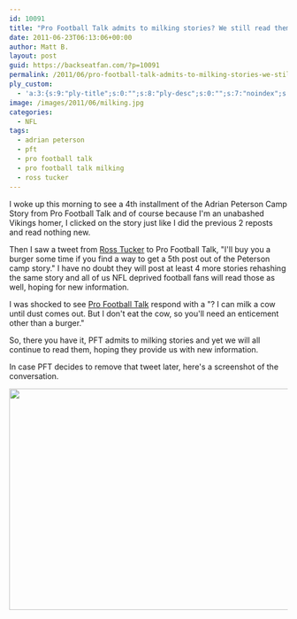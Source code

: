 ```yaml
---
id: 10091
title: "Pro Football Talk admits to milking stories? We still read them"
date: 2011-06-23T06:13:06+00:00
author: Matt B.
layout: post
guid: https://backseatfan.com/?p=10091
permalink: /2011/06/pro-football-talk-admits-to-milking-stories-we-still-read-them/
ply_custom:
  - 'a:3:{s:9:"ply-title";s:0:"";s:8:"ply-desc";s:0:"";s:7:"noindex";s:0:"";}'
image: /images/2011/06/milking.jpg
categories:
  - NFL
tags:
  - adrian peterson
  - pft
  - pro football talk
  - pro football talk milking
  - ross tucker
---
```


<div class="entry">
  <p>
    I woke up this morning to see a 4th installment of the Adrian Peterson Camp Story from Pro Football Talk and of course because I'm an unabashed Vikings homer, I clicked on the story just like I did the previous 2 reposts and read nothing new.
  </p>

  <p>
    Then I saw a tweet from <a href="https://twitter.com/#!/RossTuckerNFL">Ross Tucker</a> to Pro Football Talk, "I'll buy you a burger some time if you find a way to get a 5th post out of the Peterson camp story." I have no doubt they will post at least 4 more stories rehashing the same story and all of us NFL deprived football fans will read those as well, hoping for new information.
  </p>

  <p>
    I was shocked to see <a href="https://twitter.com/#!/ProFootballTalk">Pro Football Talk</a> respond with a "? I can milk a cow until dust comes out. But I don't eat the cow, so you'll need an enticement other than a burger."
  </p>

  <p>
    So, there you have it, PFT admits to milking stories and yet we will all continue to read them, hoping they provide us with new information.
  </p>

  <p>
    In case PFT decides to remove that tweet later, here's a screenshot of the conversation.
  </p>

  <p>
    <a href="/images/2011/06/milking.jpg"><img class="aligncenter size-full wp-image-10092" title="milking" src="/images/2011/06/milking.jpg" alt="" width="640" height="400" srcset="/images/2011/06/milking.jpg 640w, /images/2011/06/milking-300x187.jpg 300w" sizes="(max-width: 640px) 100vw, 640px" /></a>
  </p>
</div>
